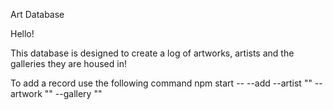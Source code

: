 Art Database

Hello! 

This database is designed to create a log of artworks, artists and the galleries they are housed in! 

To add a record use the following command npm start -- --add --artist "" --artwork "" --gallery ""

